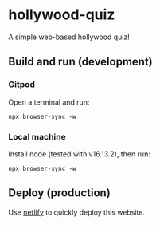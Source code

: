 # hollywood-quiz
A simple web-based hollywood quiz!

## Build and run (development)

### Gitpod
Open a terminal and run:
```
npx browser-sync -w
```

### Local machine
Install node (tested with v16.13.2), then run:
```
npx browser-sync -w
```

## Deploy (production)
Use [netlify](https://netlify.com) to quickly deploy this website.
